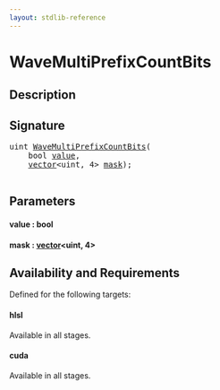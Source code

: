```yaml
---
layout: stdlib-reference
---
```


# WaveMultiPrefixCountBits

## Description





## Signature 

<pre>
<span class="code_keyword">uint</span> <a href="wavemultiprefixcountbits-049fk">WaveMultiPrefixCountBits</a>(
    <span class="code_keyword">bool</span> <a href="wavemultiprefixcountbits-049fk#decl-value" class="code_param">value</a>,
    <a href="../types/vector/index" class="code_type">vector</a>&lt;<span class="code_keyword">uint</span>, 4&gt; <a href="wavemultiprefixcountbits-049fk#decl-mask" class="code_param">mask</a>);

</pre>

## Parameters

####  <a id="decl-value"></a>value  : bool
####  <a id="decl-mask"></a>mask  : [vector](../types/vector/index)\<uint, 4\>

## Availability and Requirements

Defined for the following targets:

#### hlsl
Available in all stages.

#### cuda
Available in all stages.




